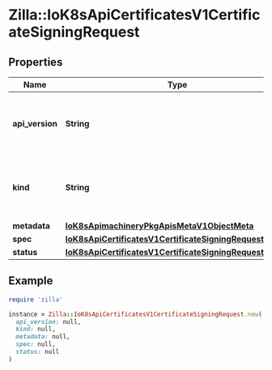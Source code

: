 # Zilla::IoK8sApiCertificatesV1CertificateSigningRequest

## Properties

| Name | Type | Description | Notes |
| ---- | ---- | ----------- | ----- |
| **api_version** | **String** | APIVersion defines the versioned schema of this representation of an object. Servers should convert recognized schemas to the latest internal value, and may reject unrecognized values. More info: https://git.k8s.io/community/contributors/devel/sig-architecture/api-conventions.md#resources | [optional] |
| **kind** | **String** | Kind is a string value representing the REST resource this object represents. Servers may infer this from the endpoint the client submits requests to. Cannot be updated. In CamelCase. More info: https://git.k8s.io/community/contributors/devel/sig-architecture/api-conventions.md#types-kinds | [optional] |
| **metadata** | [**IoK8sApimachineryPkgApisMetaV1ObjectMeta**](IoK8sApimachineryPkgApisMetaV1ObjectMeta.md) |  | [optional] |
| **spec** | [**IoK8sApiCertificatesV1CertificateSigningRequestSpec**](IoK8sApiCertificatesV1CertificateSigningRequestSpec.md) |  |  |
| **status** | [**IoK8sApiCertificatesV1CertificateSigningRequestStatus**](IoK8sApiCertificatesV1CertificateSigningRequestStatus.md) |  | [optional] |

## Example

```ruby
require 'zilla'

instance = Zilla::IoK8sApiCertificatesV1CertificateSigningRequest.new(
  api_version: null,
  kind: null,
  metadata: null,
  spec: null,
  status: null
)
```

